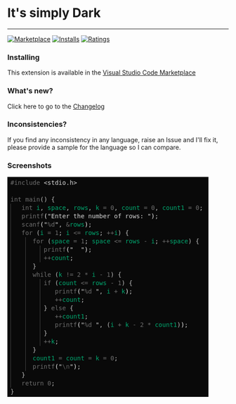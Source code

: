 # It's simply Dark
-----

[![Marketplace](https://vsmarketplacebadge.apphb.com/version/MatongoMulindi.abyss.svg)](https://marketplace.visualstudio.com/items?itemName=MatongoMulindi.abyss) [![Installs](https://vsmarketplacebadge.apphb.com/installs/MatongoMulindi.abyss.svg)](https://marketplace.visualstudio.com/items?itemName=MatongoMulindi.abyss) [![Ratings](https://vsmarketplacebadge.apphb.com/rating-short/MatongoMulindi.abyss.svg)](https://marketplace.visualstudio.com/items?itemName=MatongoMulindi.abyss)

### Installing

This extension is available in the [Visual Studio Code Marketplace](https://marketplace.visualstudio.com/items?itemName=MatongoMulindi.abyss)  


### What's new?

Click here to go to the [Changelog](https://github.com/mmatongo/vscode-abyss/blob/master/CHANGELOG.md)

### Inconsistencies?

If you find any inconsistency in any language, raise an Issue and I'll fix it, please provide a sample for the language so I can compare. 

### Screenshots

![image](https://github.com/mmatongo/vscode-abyss/blob/master/img/3.png?raw=true)